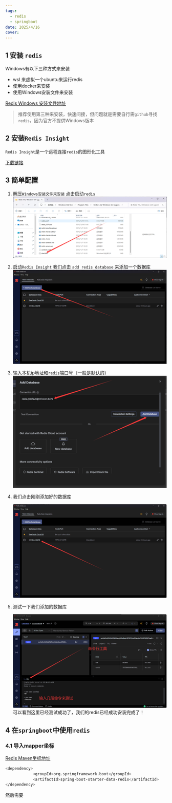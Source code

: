 ```yaml
---
tags:
  - redis
  - springboot
date: 2025/4/16
cover:
---
```

## 1 安装 `redis`​

Windows有以下三种方式来安装

* wsl 来虚拟一个ubuntu来运行redis
* 使用docker来安装
* 使用Windows安装文件来安装

[Redis Windows 安装文件地址](https://github.com/redis-windows/redis-windows/releases/tag/7.4.2)

> 推荐使用第三种来安装，快速间接，但问题就是需要自行需`github`​寻找`redis`​，因为官方不提供Windows版本

## 2 安装`Redis Insight`​

​`Redis Insight`​是一个远程连接`redis`​的图形化工具

[下载链接](https://redis.io/insight/)

## 3 简单配置

1. 解压`Windows安装文件来安装`​
    点击启动`redis`​
    ![image](assets/image-20250330194100-068n7tj.png)
2. 启动`Redis Insight`​
    我们点击 `add redis database`​
    来添加一个数据库
    ![image](assets/image-20250330194221-7ij4z5i.png)
3. 输入本机ip地址和`redis`​端口号（一般是默认的）
    ![image](assets/image-20250330194338-imom3fd.png)

4. 我们点击刚刚添加好的数据库

    ![image](assets/image-20250330194439-phq7nzy.png)

5. 测试一下我们添加的数据库

    ![image](assets/image-20250330194608-qri064g.png)可以看到这里已经测试成功了，我们的redis已经成功安装完成了！
## 4 在`springboot`​中使用`redis`​
### 4.1 导入mapper坐标
[Redis Maven坐标地址](https://mvnrepository.com/artifact/org.springframework.boot/spring-boot-starter-data-redis)
```bash
<dependency>
            <groupId>org.springframework.boot</groupId>
            <artifactId>spring-boot-starter-data-redis</artifactId>
</dependency>
```

然后需要